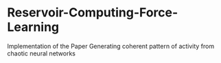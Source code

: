 # Reservoir-Computing-Force-Learning
Implementation of the Paper Generating coherent pattern of activity from chaotic neural networks 
